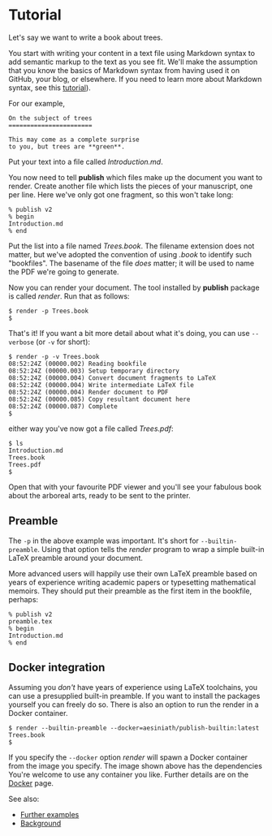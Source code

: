 Tutorial
========

Let's say we want to write a book about trees.

You start with writing your content in a text file using Markdown syntax to
add semantic markup to the text as you see fit. We'll make the assumption that
you know the basics of Markdown syntax from having used it on GitHub, your
blog, or elsewhere. If you need to learn more about Markdown syntax, see this
[tutorial](https://commonmark.org/help/)).

For our example,

```text
On the subject of trees
=======================

This may come as a complete surprise
to you, but trees are **green**.

```

Put your text into a file called _Introduction.md_.

You now need to tell **publish** which files make up the document you want to
render. Create another file which lists the pieces of your manuscript, one per
line. Here we've only got one fragment, so this won't take long:

```text
% publish v2
% begin
Introduction.md
% end
```

Put the list into a file named _Trees.book_. The filename extension does not
matter, but we've adopted the convention of using _.book_ to identify such
"bookfiles". The basename of the file _does_ matter; it will be used to name
the PDF we're going to generate.

Now you can render your document. The tool installed by **publish** package is
called _render_. Run that as follows:

```shell
$ render -p Trees.book
$
```

That's it! If you want a bit more detail about what it's doing, you can use
`--verbose` (or `-v` for short):

```shell
$ render -p -v Trees.book
08:52:24Z (00000.002) Reading bookfile
08:52:24Z (00000.003) Setup temporary directory
08:52:24Z (00000.004) Convert document fragments to LaTeX
08:52:24Z (00000.004) Write intermediate LaTeX file
08:52:24Z (00000.004) Render document to PDF
08:52:24Z (00000.085) Copy resultant document here
08:52:24Z (00000.087) Complete
$
```

either way you've now got a file called _Trees.pdf_:

```
$ ls
Introduction.md
Trees.book
Trees.pdf
$
```

Open that with your favourite PDF viewer and you'll see your fabulous book
about the arboreal arts, ready to be sent to the printer.

Preamble
--------

The `-p` in the above example was important. It's short for
`--builtin-preamble`. Using that option tells the _render_ program to wrap a
simple built-in LaTeX preamble around your document.

More advanced users will happily use their own LaTeX preamble based on years
of experience writing academic papers or typesetting mathematical memoirs.
They should put their preamble as the first item in the bookfile, perhaps:

```
% publish v2
preamble.tex
% begin
Introduction.md
% end
```

Docker integration
------------------

Assuming you _don't_ have years of experience using LaTeX toolchains, you can
use a presupplied built-in preamble. If you want to install the packages
yourself you can freely do so. There is also an option to run the render in a
Docker container.

```shell
$ render --builtin-preamble --docker=aesiniath/publish-builtin:latest Trees.book
$
```

If you specify the `--docker` option _render_ will spawn a Docker container
from the image you specify. The image shown above has the dependencies You're
welcome to use any container you like. Further details are on the
[Docker](Docker.md) page.

See also:

-   [Further examples](Examples.md)
-   [Background](Background.md)
